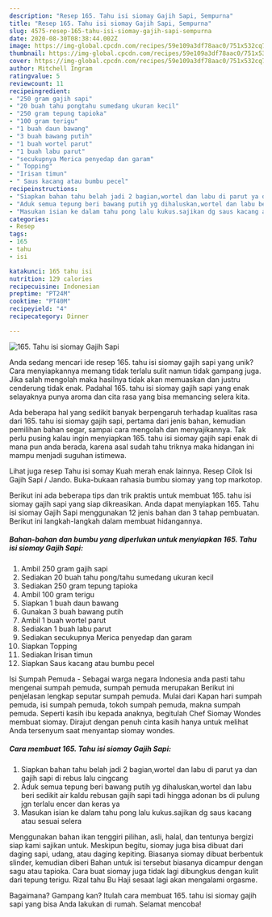 ```yaml
---
description: "Resep 165. Tahu isi siomay Gajih Sapi, Sempurna"
title: "Resep 165. Tahu isi siomay Gajih Sapi, Sempurna"
slug: 4575-resep-165-tahu-isi-siomay-gajih-sapi-sempurna
date: 2020-08-30T08:38:44.002Z
image: https://img-global.cpcdn.com/recipes/59e109a3df78aac0/751x532cq70/165-tahu-isi-siomay-gajih-sapi-foto-resep-utama.jpg
thumbnail: https://img-global.cpcdn.com/recipes/59e109a3df78aac0/751x532cq70/165-tahu-isi-siomay-gajih-sapi-foto-resep-utama.jpg
cover: https://img-global.cpcdn.com/recipes/59e109a3df78aac0/751x532cq70/165-tahu-isi-siomay-gajih-sapi-foto-resep-utama.jpg
author: Mitchell Ingram
ratingvalue: 5
reviewcount: 11
recipeingredient:
- "250 gram gajih sapi"
- "20 buah tahu pongtahu sumedang ukuran kecil"
- "250 gram tepung tapioka"
- "100 gram terigu"
- "1 buah daun bawang"
- "3 buah bawang putih"
- "1 buah wortel parut"
- "1 buah labu parut"
- "secukupnya Merica penyedap dan garam"
- " Topping"
- "Irisan timun"
- " Saus kacang atau bumbu pecel"
recipeinstructions:
- "Siapkan bahan tahu belah jadi 2 bagian,wortel dan labu di parut ya dan gajih sapi di rebus lalu cingcang"
- "Aduk semua tepung beri bawang putih yg dihaluskan,wortel dan labu beri sedikit air kaldu rebusan gajih sapi tadi hingga adonan bs di pulung jgn terlalu encer dan keras ya"
- "Masukan isian ke dalam tahu pong lalu kukus.sajikan dg saus kacang atau sesuai selera"
categories:
- Resep
tags:
- 165
- tahu
- isi

katakunci: 165 tahu isi 
nutrition: 129 calories
recipecuisine: Indonesian
preptime: "PT24M"
cooktime: "PT40M"
recipeyield: "4"
recipecategory: Dinner

---
```



![165. Tahu isi siomay Gajih Sapi](https://img-global.cpcdn.com/recipes/59e109a3df78aac0/751x532cq70/165-tahu-isi-siomay-gajih-sapi-foto-resep-utama.jpg)

Anda sedang mencari ide resep 165. tahu isi siomay gajih sapi yang unik? Cara menyiapkannya memang tidak terlalu sulit namun tidak gampang juga. Jika salah mengolah maka hasilnya tidak akan memuaskan dan justru cenderung tidak enak. Padahal 165. tahu isi siomay gajih sapi yang enak selayaknya punya aroma dan cita rasa yang bisa memancing selera kita.

Ada beberapa hal yang sedikit banyak berpengaruh terhadap kualitas rasa dari 165. tahu isi siomay gajih sapi, pertama dari jenis bahan, kemudian pemilihan bahan segar, sampai cara mengolah dan menyajikannya. Tak perlu pusing kalau ingin menyiapkan 165. tahu isi siomay gajih sapi enak di mana pun anda berada, karena asal sudah tahu triknya maka hidangan ini mampu menjadi suguhan istimewa.

Lihat juga resep Tahu isi somay Kuah merah enak lainnya. Resep Cilok Isi Gajih Sapi / Jando. Buka-bukaan rahasia bumbu siomay yang top markotop.


Berikut ini ada beberapa tips dan trik praktis untuk membuat 165. tahu isi siomay gajih sapi yang siap dikreasikan. Anda dapat menyiapkan 165. Tahu isi siomay Gajih Sapi menggunakan 12 jenis bahan dan 3 tahap pembuatan. Berikut ini langkah-langkah dalam membuat hidangannya.

<!--inarticleads1-->

##### Bahan-bahan dan bumbu yang diperlukan untuk menyiapkan 165. Tahu isi siomay Gajih Sapi:

1. Ambil 250 gram gajih sapi
1. Sediakan 20 buah tahu pong/tahu sumedang ukuran kecil
1. Sediakan 250 gram tepung tapioka
1. Ambil 100 gram terigu
1. Siapkan 1 buah daun bawang
1. Gunakan 3 buah bawang putih
1. Ambil 1 buah wortel parut
1. Sediakan 1 buah labu parut
1. Sediakan secukupnya Merica penyedap dan garam
1. Siapkan  Topping
1. Sediakan Irisan timun
1. Siapkan  Saus kacang atau bumbu pecel


Isi Sumpah Pemuda - Sebagai warga negara Indonesia anda pasti tahu mengenai sumpah pemuda, sumpah pemuda merupakan Berikut ini penjelasan lengkap seputar sumpah pemuda. Mulai dari Kapan hari sumpah pemuda, isi sumpah pemuda, tokoh sumpah pemuda, makna sumpah pemuda. Seperti kasih ibu kepada anaknya, begitulah Chef Siomay Wondes membuat siomay. Dirajut dengan penuh cinta kasih hanya untuk melihat Anda tersenyum saat menyantap siomay wondes. 

<!--inarticleads2-->

##### Cara membuat 165. Tahu isi siomay Gajih Sapi:

1. Siapkan bahan tahu belah jadi 2 bagian,wortel dan labu di parut ya dan gajih sapi di rebus lalu cingcang
1. Aduk semua tepung beri bawang putih yg dihaluskan,wortel dan labu beri sedikit air kaldu rebusan gajih sapi tadi hingga adonan bs di pulung jgn terlalu encer dan keras ya
1. Masukan isian ke dalam tahu pong lalu kukus.sajikan dg saus kacang atau sesuai selera


Menggunakan bahan ikan tenggiri pilihan, asli, halal, dan tentunya bergizi siap kami sajikan untuk. Meskipun begitu, siomay juga bisa dibuat dari daging sapi, udang, atau daging kepiting. Biasanya siomay dibuat berbentuk slinder, kemudian diberi Bahan untuk isi tersebut biasanya dicampur dengan sagu atau tapioka. Cara buat siomay juga tidak lagi dibungkus dengan kulit dari tepung terigu. Rizal tahu Bu Haji sesaat lagi akan mengalami orgasme. 

Bagaimana? Gampang kan? Itulah cara membuat 165. tahu isi siomay gajih sapi yang bisa Anda lakukan di rumah. Selamat mencoba!

